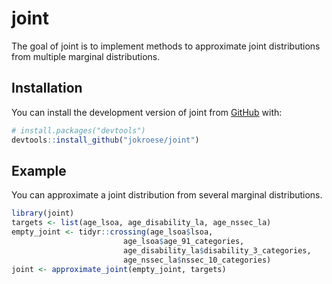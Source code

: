 
# joint

<!-- badges: start -->
<!-- badges: end -->

The goal of joint is to implement methods to approximate joint distributions from multiple marginal distributions.

## Installation

You can install the development version of joint from [GitHub](https://github.com/) with:

``` r
# install.packages("devtools")
devtools::install_github("jokroese/joint")
```

## Example

You can approximate a joint distribution from several marginal distributions.

``` r
library(joint)
targets <- list(age_lsoa, age_disability_la, age_nssec_la)
empty_joint <- tidyr::crossing(age_lsoa$lsoa,
                         age_lsoa$age_91_categories,
                         age_disability_la$disability_3_categories,
                         age_nssec_la$nssec_10_categories)
joint <- approximate_joint(empty_joint, targets)
```

